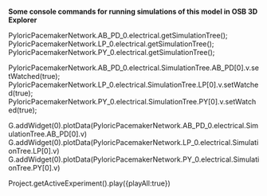 **Some console commands for running simulations of this model in OSB 3D Explorer**

PyloricPacemakerNetwork.AB_PD_0.electrical.getSimulationTree();
PyloricPacemakerNetwork.LP_0.electrical.getSimulationTree();
PyloricPacemakerNetwork.PY_0.electrical.getSimulationTree();

PyloricPacemakerNetwork.AB_PD_0.electrical.SimulationTree.AB_PD[0].v.setWatched(true);
PyloricPacemakerNetwork.LP_0.electrical.SimulationTree.LP[0].v.setWatched(true);
PyloricPacemakerNetwork.PY_0.electrical.SimulationTree.PY[0].v.setWatched(true);


G.addWidget(0).plotData(PyloricPacemakerNetwork.AB_PD_0.electrical.SimulationTree.AB_PD[0].v)
G.addWidget(0).plotData(PyloricPacemakerNetwork.LP_0.electrical.SimulationTree.LP[0].v)
G.addWidget(0).plotData(PyloricPacemakerNetwork.PY_0.electrical.SimulationTree.PY[0].v)

Project.getActiveExperiment().play({playAll:true})




